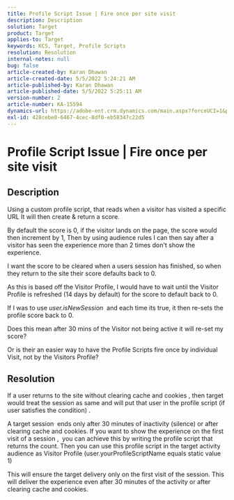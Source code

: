 ```yaml
---
title: Profile Script Issue | Fire once per site visit
description: Description
solution: Target
product: Target
applies-to: Target
keywords: KCS, Target, Profile Scripts
resolution: Resolution
internal-notes: null
bug: false
article-created-by: Karan Dhawan
article-created-date: 5/5/2022 5:24:21 AM
article-published-by: Karan Dhawan
article-published-date: 5/5/2022 5:25:11 AM
version-number: 2
article-number: KA-15594
dynamics-url: https://adobe-ent.crm.dynamics.com/main.aspx?forceUCI=1&pagetype=entityrecord&etn=knowledgearticle&id=aa75b899-33cc-ec11-a7b5-6045bd00db25
exl-id: 428cebe0-6467-4cec-8df0-eb58347c22d5
---
```

# Profile Script Issue | Fire once per site visit

## Description


Using a custom profile script, that reads when a visitor has visited a specific URL It will then create & return a score.

By default the score is 0, if the visitor lands on the page, the score would then increment by 1, Then by using audience rules I can then say after a visitor has seen the experience more than 2 times don't show the experience.



I want the score to be cleared when a users session has finished, so when they return to the site their score defaults back to 0.

As this is based off the Visitor Profile, I would have to wait until the Visitor Profile is refreshed (14 days by default) for the score to default back to 0.

If I was to use *user.isNewSession*  and each time its true, it then re-sets the profile score back to 0.



Does this mean after 30 mins of the Visitor not being active it will re-set my score?

Or is their an easier way to have the Profile Scripts fire once by individual Visit, not by the Visitors Profile?


## Resolution


If a user returns to the site without clearing cache and cookies , then target would treat the session as same and will put that user in the profile script (if user satisfies the condition) .

A target session  ends only after 30 minutes of inactivity (silence) or after clearing cache and cookies.
 If you want to show the experience on the first visit of a session ,  you can achieve this by writing the profile script that returns the count. Then you can use this profile script in the target activity audience as Visitor Profile (user.yourProfileScriptName  equals  static value  1)



This will ensure the target delivery only on the first visit of the session. This will deliver the experience even after 30 minutes of the activity or after clearing cache and cookies.
